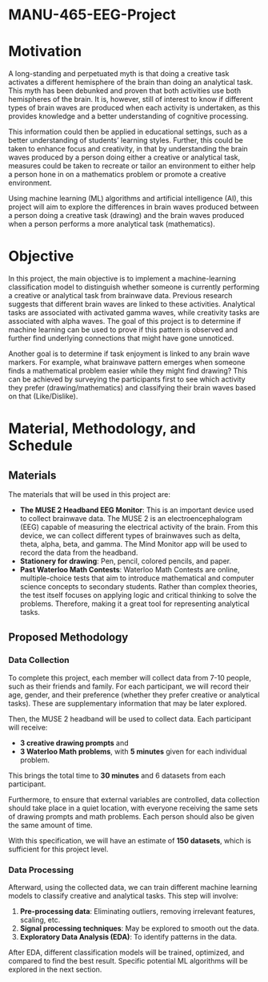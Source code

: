# MANU-465-EEG-Project

# Motivation
A long-standing and perpetuated myth is that doing a creative task activates a different hemisphere of the brain than doing an analytical task. This myth has been debunked and proven that both activities use both hemispheres of the brain. It is, however, still of interest to know if different types of brain waves are produced when each activity is undertaken, as this provides knowledge and a better understanding of cognitive processing.

This information could then be applied in educational settings, such as a better understanding of students’ learning styles. Further, this could be taken to enhance focus and creativity, in that by understanding the brain waves produced by a person doing either a creative or analytical task, measures could be taken to recreate or tailor an environment to either help a person hone in on a mathematics problem or promote a creative environment.

Using machine learning (ML) algorithms and artificial intelligence (AI), this project will aim to explore the differences in brain waves produced between a person doing a creative task (drawing) and the brain waves produced when a person performs a more analytical task (mathematics).

# Objective
In this project, the main objective is to implement a machine-learning classification model to distinguish whether someone is currently performing a creative or analytical task from brainwave data. Previous research suggests that different brain waves are linked to these activities. Analytical tasks are associated with activated gamma waves, while creativity tasks are associated with alpha waves. The goal of this project is to determine if machine learning can be used to prove if this pattern is observed and further find underlying connections that might have gone unnoticed.

Another goal is to determine if task enjoyment is linked to any brain wave markers. For example, what brainwave pattern emerges when someone finds a mathematical problem easier while they might find drawing? This can be achieved by surveying the participants first to see which activity they prefer (drawing/mathematics) and classifying their brain waves based on that (Like/Dislike).

# Material, Methodology, and Schedule

## Materials
The materials that will be used in this project are:
- **The MUSE 2 Headband EEG Monitor**: This is an important device used to collect brainwave data. The MUSE 2 is an electroencephalogram (EEG) capable of measuring the electrical activity of the brain. From this device, we can collect different types of brainwaves such as delta, theta, alpha, beta, and gamma. The Mind Monitor app will be used to record the data from the headband.
- **Stationery for drawing**: Pen, pencil, colored pencils, and paper.
- **Past Waterloo Math Contests**: Waterloo Math Contests are online, multiple-choice tests that aim to introduce mathematical and computer science concepts to secondary students. Rather than complex theories, the test itself focuses on applying logic and critical thinking to solve the problems. Therefore, making it a great tool for representing analytical tasks.

## Proposed Methodology

### Data Collection
To complete this project, each member will collect data from 7-10 people, such as their friends and family. For each participant, we will record their age, gender, and their preference (whether they prefer creative or analytical tasks). These are supplementary information that may be later explored.

Then, the MUSE 2 headband will be used to collect data. Each participant will receive:
- **3 creative drawing prompts** and
- **3 Waterloo Math problems**, with **5 minutes** given for each individual problem.

This brings the total time to **30 minutes** and 6 datasets from each participant.

Furthermore, to ensure that external variables are controlled, data collection should take place in a quiet location, with everyone receiving the same sets of drawing prompts and math problems. Each person should also be given the same amount of time.

With this specification, we will have an estimate of **150 datasets**, which is sufficient for this project level.

### Data Processing
Afterward, using the collected data, we can train different machine learning models to classify creative and analytical tasks. This step will involve:
1. **Pre-processing data**: Eliminating outliers, removing irrelevant features, scaling, etc.
2. **Signal processing techniques**: May be explored to smooth out the data.
3. **Exploratory Data Analysis (EDA)**: To identify patterns in the data.

After EDA, different classification models will be trained, optimized, and compared to find the best result. Specific potential ML algorithms will be explored in the next section.
